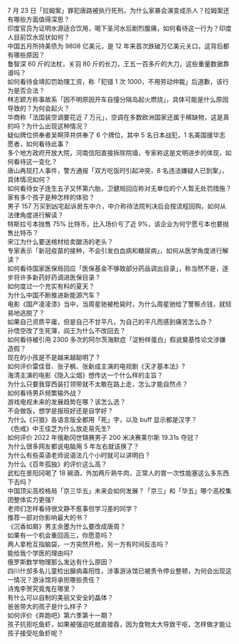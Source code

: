 7 月 23 日「拉姆案」罪犯唐路被执行死刑，为什么家暴会演变成杀人？拉姆案还有哪些方面值得深思？  
印度官员为证明水源适合饮用，喝下圣河水后剧烈腹痛，如何看待这一行为？印度人目前饮水现状如何？  
中国五月所持美债为 9808 亿美元，是 12 年来首次跌破万亿美元关口，这背后都有哪些原因？  
鲁智深 60 斤的法杖，关羽 80 斤的长刀，王五一百多斤的大刀，这些重量数据靠谱吗？  
如何看待金靖扣罚助理工资，称「犯错 1 次 1000，不用劳动仲裁」后道歉，该行为是否合法？  
林志颖方称事故系「因不明原因开车自撞分隔岛起火燃烧」，具体可能是什么原因导致的？为何会起火？  
华商称「法国装空调要花近 7 万元」，空调在多数欧洲国家还属于稀缺物，这是真的吗？为什么出现这种情况？  
疑似牌位供奉者吴啊萍共供奉了 6 个牌位，其中 5 名日本战犯，1 名美国援华志愿者，如何看待此事？  
多个地方政府开放大院，河南信阳直接拆除院墙，专家称这是文明进步的体现，如何看待这一变化？  
唐山再现打人事件，警方通报「双方吃饭时引起冲突，8 名违法嫌疑人已到案」，具体情况如何？  
如何看待女子连生五子又怀第六胎，卫健局回应称对无单位的个人暂无处罚措施？家有多个孩子是种怎样的体验？  
男子 157 万买到凶宅起诉房东中介，中介称待法院判决后会按流程回购，如何从法律角度进行解读？  
特斯拉亏本抛售 75% 比特币，比入场价亏了近 9%，该企业为何宁愿亏本也要抛售比特币？  
宋江为什么要送棺材给卖酸汤的老头？  
专家表示「新冠疫苗的接种，不会引发白血病和糖尿病」，如何从医学角度进行解读？  
如何看待国家医保局回应「医保基金不够致部分药品调出目录」，称当然不是，逐步将许多新药好药调进医保目录？  
如何度过一个充实有料的夏天？  
为什么中国不断推进新能源汽车？  
电影《国产凌凌漆》当中，当周星驰被枪毙时，为什么周星驰给了警察点钱，就轻易地逃脱了？  
如果自己资质平庸，但是自己不甘平凡，为自己的平凡而感到痛苦怎么办？  
孙悟空改了生死簿，阎王为什么不改回去？  
如何看待被引用 2300 多次的阿尔茨海默症「淀粉样蛋白」假说奠基性论文涉嫌造假？  
现在的小孩是不是越来越聪明了？  
如何评价雷佳音、张子枫、张新成主演的电视剧《天才基本法》?  
海清主演的电影《隐入尘烟》想传达一个什么样的主旨？  
为什么只要我穿西装打领带就不太敢在路上走，怎么才能自然点？  
如何看待男乒频繁输外战？  
游戏电视未来的发展趋势在哪？该怎么选？  
不会做饭，想学是报班好还是自学好？  
为什么《只狼》各语言版全都用「死」字，以及 buff 显示都是汉字？  
《色戒》中王佳芝为什么放走易先生?  
如何评价 2022 年俄勒冈世锦赛男子 200 米决赛莱尔斯 19.31s 夺冠？  
为什么很多网友都说电脑用 5 年左右就该换了？  
为什么有些英语老师说语法几个小时就可以讲明白？  
为什么《百年孤独》的评价这么高？  
武松在景阳冈喝了 18 碗酒，外加两斤熟牛肉，正常人的胃一次性能塞这么多东西下去吗？  
中国顶尖高校格局「京三华五」未来会如何发展？「京三」和「华五」哪个高校集团整体实力更强?  
老师们怎样看待很文静不惹事但学习差的同学？  
推荐一部对你影响最大的书？  
《沉香如屑》男主余墨为什么要改成唐周？  
如果有一个机会重回高三，你愿意吗？  
两人拿枪互指脑袋，一方突然开枪，另一方有时间反击吗？  
能给我个学医的理由吗?  
俄罗斯数学物理那么发达有什么原因？  
四川什邡多名儿童检出腺病毒阳性，涉事游泳馆已被责令停业整顿，为何会出现这一情况？游泳馆将承担哪些责任？  
诗鬼李贺究竟鬼在哪里？  
有什么可以自制的美丽又安全的晶体？  
爸爸带大的孩子是什么样子？  
如何评价《奔跑吧》第六季第十一期？  
孩子抗拒吃鱼虾，如果被强迫吃就直接吞，因为食物太大导致干呕，怎样做才能让孩子接受吃鱼虾呢？  
